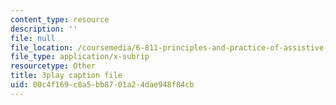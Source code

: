 ```yaml
---
content_type: resource
description: ''
file: null
file_location: /coursemedia/6-811-principles-and-practice-of-assistive-technology-fall-2014/00c4f169c8a5bb8701a24dae948f84cb_x18bMLW4eO4.srt
file_type: application/x-subrip
resourcetype: Other
title: 3play caption file
uid: 00c4f169-c8a5-bb87-01a2-4dae948f84cb
---
```


